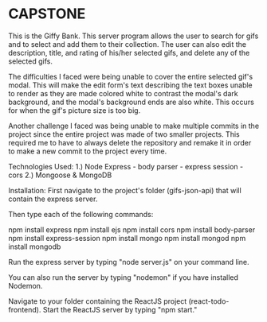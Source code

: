 # CAPSTONE

This is the Giffy Bank. This server program allows the user
to search for gifs and to select and add them to their collection.
The user can also edit the description, title, and rating of his/her
selected gifs, and delete any of the selected gifs.

The difficulties I faced were being unable to cover the entire
selected gif's modal. This will make the edit form's text describing
the text boxes unable to render as they are made colored white to contrast
the modal's dark background, and the modal's background ends are also white.
This occurs for when the gif's picture size is too big.

Another challenge I faced was being unable to make multiple commits in
the project since the entire project was made of two smaller projects.
This required me to have to always delete the repository and remake it in
order to make a new commit to the project every time.

Technologies Used:
1.) Node Express
    - body parser
    - express session
    - cors
2.) Mongoose & MongoDB

Installation:
First navigate to the project's folder (gifs-json-api)
that will contain the express server.

Then type each of the following commands:

npm install express
npm install ejs
npm install cors
npm install body-parser
npm install express-session
npm install mongo
npm install mongod
npm install mongodb

Run the express server by typing "node server.js"
on your command line.

You can also run the server by typing "nodemon" if
you have installed Nodemon.

Navigate to your folder containing the ReactJS project (react-todo-frontend).
Start the ReactJS server by typing "npm start."
